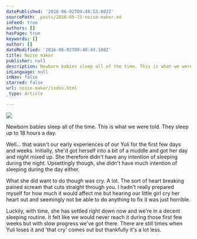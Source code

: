 ```yaml
---
datePublished: '2016-06-02T09:40:53.602Z'
sourcePath: _posts/2016-05-31-noise-maker.md
inFeed: true
authors: []
hasPage: true
keywords: []
author: []
dateModified: '2016-06-02T09:40:49.108Z'
title: Noise maker
publisher: null
description: Newborn babies sleep all of the time. This is what we were told. They sleep up to 18 hours a day.
inLanguage: null
inNav: false
starred: false
url: noise-maker/index.html
_type: Article

---
```

![](https://the-grid-user-content.s3-us-west-2.amazonaws.com/98d24495-1e4d-4f64-9891-31c47938486d.jpg)

Newborn babies sleep all of the time. This is what we were told. They sleep up to 18 hours a day.

Well... that wasn't our early experiences of our Yuli for the first few days and weeks. Initially, she'd got herself into a bit of a muddle and got her day and night mixed up. She therefore didn't have any intention of sleeping during the night. Upsettingly though, she didn't have much intention of sleeping during the day either.

What she did want to do though was cry. A lot. The sort of heart breaking pained scream that cuts straight through you. I hadn't really prepared myself for how much it would affect me but hearing our little girl cry her heart out and seemingly not be able to do anything to fix it was just horrible.

Luckily, with time, she has settled right down now and we're in a decent sleeping routine. It felt like we would never reach it during those first few weeks but with slow progress we've got there. There are still times when Yuli loses it and 'that cry' comes out but thankfully it's a lot less.